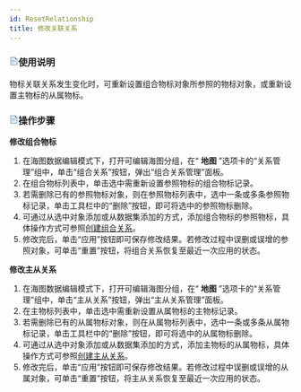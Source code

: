```yaml
---
id: ResetRelationship
title: 修改关联关系
---
```

### ![](../../../../img/read.gif)使用说明

物标关联关系发生变化时，可重新设置组合物标对象所参照的物标对象，或重新设置主物标的从属物标。

### ![](../../../../img/read.gif)操作步骤

**修改组合物标**

  1. 在海图数据编辑模式下，打开可编辑海图分组，在“ **地图** ”选项卡的“关系管理”组中，单击“组合关系”按钮，弹出“组合关系管理”面板。
  2. 在组合物标列表中，单击选中需重新设置参照物标的组合物标记录。
  3. 若需删除已有的参照物标对象，则在参照物标列表中，选中一条或多条参照物标记录，单击工具栏中的“删除”按钮，即可将选中的参照物标删除。
  4. 可通过从选中对象添加或从数据集添加的方式，添加组合物标的参照物标，具体操作方式可参照[创建组合关系](CreateCollection)。
  5. 修改完后，单击“应用”按钮即可保存修改结果。若修改过程中误删或误增的参照对象，可单击“重置”按钮，将组合关系恢复至最近一次应用的状态。

**修改主从关系**

  1. 在海图数据编辑模式下，打开可编辑海图分组，在“ **地图** ”选项卡的“关系管理”组中，单击“主从关系”按钮，弹出“主从关系管理”面板。
  2. 在主物标列表中，单击选中需重新设置从属物标的主物标记录。
  3. 若需删除已有的从属物标对象，则在从属物标列表中，选中一条或多条从属物标记录，单击工具栏中的“删除”按钮，即可将选中的从属物标删除。
  4. 可通过从选中对象添加或从数据集添加的方式，添加主物标的从属物标，具体操作方式可参照[创建主从关系](CreateMasterSlave)。
  5. 修改完后，单击“应用”按钮即可保存修改结果。若修改过程中误删或误增的从属对象，可单击“重置”按钮，将主从关系恢复至最近一次应用的状态。

